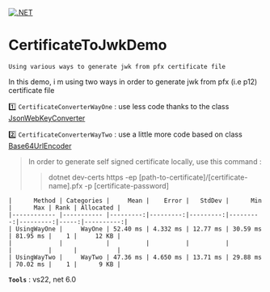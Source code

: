 [![.NET](https://github.com/aimenux/CertificateToJwkDemo/actions/workflows/ci.yml/badge.svg)](https://github.com/aimenux/CertificateToJwkDemo/actions/workflows/ci.yml)

# CertificateToJwkDemo
```
Using various ways to generate jwk from pfx certificate file
```

In this demo, i m using two ways in order to generate jwk from pfx (i.e p12) certificate file
>
:one: `CertificateConverterWayOne` : use less code thanks to the class [JsonWebKeyConverter](https://docs.microsoft.com/en-us/dotnet/api/microsoft.identitymodel.tokens.jsonwebkeyconverter)
>
:two: `CertificateConverterWayTwo` : use a little more code based on class [Base64UrlEncoder](https://docs.microsoft.com/en-us/dotnet/api/microsoft.identitymodel.tokens.base64urlencoder)
>

> In order to generate self signed certificate locally, use this command :
>>
>> dotnet dev-certs https -ep [path-to-certificate]/[certificate-name].pfx -p [certificate-password]

```
|      Method | Categories |     Mean |    Error |   StdDev |      Min |      Max | Rank | Allocated |
|------------ |----------- |---------:|---------:|---------:|---------:|---------:|-----:|----------:|
| UsingWayOne |     WayOne | 52.40 ms | 4.332 ms | 12.77 ms | 30.59 ms | 81.95 ms |    1 |     12 KB |
|             |            |          |          |          |          |          |      |           |
| UsingWayTwo |     WayTwo | 47.36 ms | 4.650 ms | 13.71 ms | 29.88 ms | 70.02 ms |    1 |      9 KB |
```

>
**`Tools`** : vs22, net 6.0
